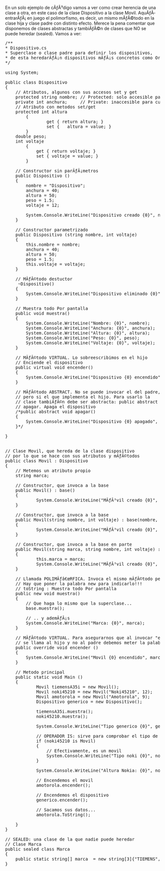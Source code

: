 En un solo ejemplo de cÃƒÂ³digo vamos a ver como crear herencia de una clase a otra, en este caso de la clase Dispositivo a la clase Movil. AquÃƒÂ­ entrarÃƒÂ¡ en juego el polimorfismo, es decir, un mismo mÃƒÂ©todo en la clase hija y clase padre con distinto efecto.
Merece la pena comentar que disponemos de clases abstractas y tambiÃƒÂ©n de clases que NO se puede heredar (sealed).
Vamos a ver:
<pre>
/**
* Dispositivo.cs
* Superclase o clase padre para definir los dispositivos,
* de esta heredarÃƒÂ¡n dispositivos mÃƒÂ¡s concretos como Ordenador, MÃƒÂ³vil,..
*/

using System;

public class Dispositivo 
{
	// Atributos, algunos con sus accesos set y get
	protected string nombre; // Protected: solo accesible para clases hijas
	private int anchura;     // Private: inaccesible para cualquier otra clase
	// Atributo con metodos set/get
	protected int altura 
		{
				get { return altura; }
				set {	altura = value; }
		}
	double peso;
	int voltaje
		{
			get { return voltaje; }
			set { voltaje = value; }
		}	
	
	// Constructor sin parÃƒÂ¡metros
	public Dispositivo ()
	{
		nombre = "Dispositivo";
		anchura = 40;
		altura = 50;
		peso = 1.5;
		voltaje = 12;		
		
		System.Console.WriteLine("Dispositivo creado {0}", nombre);
	}
	
	// Constructor parametrizado
	public Dispositivo (string nombre, int voltaje)
	{
		this.nombre = nombre;
		anchura = 40;
		altura = 50;
		peso = 1.5;
		this.voltaje = voltaje;		
	}

	// MÃƒÂ©todo destuctor
	 ~Dispositivo()
	{
		System.Console.WriteLine("Dispositivo eliminado {0}", nombre);
	}
	
	// Muestra todo Por pantalla
	public void muestra()
	{
		System.Console.WriteLine("Nombre: {0}", nombre);
		System.Console.WriteLine("Anchura: {0}", anchura);
		System.Console.WriteLine("Altura: {0}", altura);
		System.Console.WriteLine("Peso: {0}", peso);
		System.Console.WriteLine("Voltaje: {0}", voltaje);
	}
	
	// MÃƒÂ©todo VIRTUAL. Lo sobreescribimos en el hijo
	// Enciende el dispositivo
	public virtual void encender()
	{
		System.Console.WriteLine("Dispositivo {0} encendido", nombre);
	}
	
	// MÃƒÂ©todo ABSTRACT. No se puede invocar el del padre,
	// pero si el que implementa el hijo. Para usarlo la 
	// clase tambiÃƒÂ©n debe ser abstracta: public abstract class Dispositivo
	// apagar. Apaga el dispositivo
	/*public abstract void apagar()
	{
		System.Console.WriteLine("Dispositivo {0} apagado", nombre);
	}*/

}


// Clase Movil, que hereda de la clase dispositivo
// por lo que se hace con sus atributos y mÃƒÂ©todos
public class Movil : Dispositivo
{
	// Metemos un atributo propio
	string marca;
	
	// Constructor, que invoca a la base
	public Movil() : base()
	{
			System.Console.WriteLine("MÃƒÂ³vil creado {0}", nombre);
	}
	
	// Constructor, que invoca a la base
	public Movil(string nombre, int voltaje) : base(nombre, voltaje)
	{
			System.Console.WriteLine("MÃƒÂ³vil creado {0}", nombre);
	}
	
	// Constructor, que invoca a la base en parte
	public Movil(string marca, string nombre, int voltaje) : base(nombre, voltaje)
	{
			this.marca = marca;
			System.Console.WriteLine("MÃƒÂ³vil creado {0}", nombre);
	}
	
	// Llamada POLIMÃƒâ€œRFICA. Invoca el mismo mÃƒÂ©todo pero hace algo distinto
	// Hay que poner la palabra new para indicarlo!!!
	// toString : Muestra todo Por pantalla
	public new void muestra() 
	{
		// Que haga lo mismo que la superclase...
		base.muestra();
		
		// .. y ademÃƒÂ¡s
		System.Console.WriteLine("Marca: {0}", marca);
	}
	
	// MÃƒÂ©todo VIRTUAL. Para asegurarnos que al invocar "encender"
	// se llama al hijo y no al padre debemos meter la palabra override
	public override void encender ()
	{
		System.Console.WriteLine("Movil {0} encendido", marca);
	}
	
	// Metodo principal
	public static void Main ()
	{
			Movil tiemensA35i = new Movil();
			Movil noki45210 = new Movil("Noki45210", 12);
			Movil amotorola = new Movil("Amotorola", 9);
			Dispositivo generico = new Dispositivo();
			
			tiemensA35i.muestra();
			noki45210.muestra();
			
			System.Console.WriteLine("Tipo generico {0}", generico.GetType());
			
			// OPERADOR IS: sirve para comprobar el tipo de una clase
			if (noki45210 is Movil)
			{	
				// Efectivamente, es un movil
				System.Console.WriteLine("Tipo noki {0}", noki45210.GetType());
			}
			
			System.Console.WriteLine("Altura Nokia: {0}", noki45210.altura);
			
			// Encendemos el movil
			amotorola.encender();
			
			// Encendemos el dispositivo
			generico.encender();
			
			// Sacamos sus datos...
			amotorola.ToString();
			
	}
}

// SEALED: una clase de la que nadie puede heredar
// Clase Marca
public sealed class Marca
{
	public static string[] marca  = new string[3]{"TIEMENS","BENG","LGE"};
}
</pre>